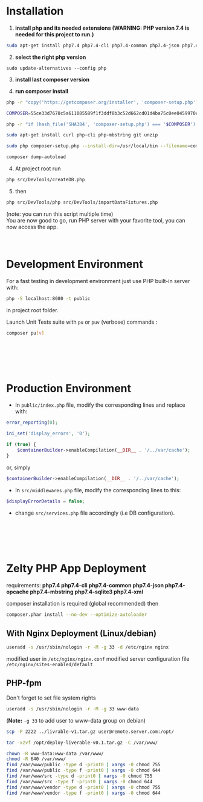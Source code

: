 # Installation
1. **install php and its needed extensions (**WARNING:** PHP version 7.4 is needed for this project to run.)**
```bash
sudo apt-get install php7.4 php7.4-cli php7.4-common php7.4-json php7.4-opcache php7.4-mbstring php7.4-sqlite3 php7.4-xml
```
2. **select the right php version**
```
sudo update-alternatives --config php
```
3. **install last composer version**

4. **run composer install**
```bash
php -r "copy('https://getcomposer.org/installer', 'composer-setup.php');"

COMPOSER=55ce33d7678c5a611085589f1f3ddf8b3c52d662cd01d4ba75c0ee0459970c2200a51f492d557530c71c15d8dba01eae

php -r "if (hash_file('SHA384', 'composer-setup.php') === '$COMPOSER') { echo 'Installer verified'; } else { echo 'Installer corrupt'; unlink('composer-setup.php'); } echo PHP_EOL;"

sudo apt-get install curl php-cli php-mbstring git unzip

sudo php composer-setup.php --install-dir=/usr/local/bin --filename=composer

composer dump-autoload

```
4. At project root run
```bash
php src/DevTools/createDB.php
```
5. then
```bash
php src/DevTools/php src/DevTools/importDataFixtures.php
```

(note: you can run this script multiple time)
<br/>
You are now good to go, run PHP server with your favorite tool, you can now access the app.
<br/>
<br/>
<br/>

# Development Environment
For a fast testing in development environment just use PHP built-in server with:

```bash
php -S localhost:8080 -t public
```
in project root folder.

Launch Unit Tests suite with `pu` or `puv` (verbose) commands :

```bash
composer pu[v]
```
<br/>
<br/>
<br/>
<br/>
  
# Production Environment

- In `public/index.php` file, modify the corresponding lines and replace with: 

```php
error_reporting(0);
```

```php
ini_set('display_errors', '0');
```

```php
if (true) {
    $containerBuilder->enableCompilation(__DIR__ . '/../var/cache');
}
```
or, simply
```php
$containerBuilder->enableCompilation(__DIR__ . '/../var/cache');
```

- In `src/middlewares.php` file, modify the corresponding lines to this: 
```php
$displayErrorDetails = false;
```

- change `src/services.php` file accordingly (i.e DB configuration).

<br/>
<br/>
<br/>
<br/>
  
# Zelty PHP App Deployment
requirements: **php7.4 php7.4-cli php7.4-common php7.4-json php7.4-opcache php7.4-mbstring php7.4-sqlite3 php7.4-xml**

composer installation is required (global recommended)
then 
```bash
composer.phar install --no-dev --optimize-autoloader
```

## With Nginx Deployment (Linux/debian)
```bash
useradd -s /usr/sbin/nologin -r -M -g 33 -d /etc/nginx nginx
```

modified user in `/etc/nginx/nginx.conf`
modified server configuration file `/etc/nginx/sites-enabled/default`


## PHP-fpm
Don't forget to set file system rights
```bash
useradd -s /usr/sbin/nologin -r -M -g 33 www-data
```
(**Note:** `-g 33` to add user to www-data group on debian)

```bash
scp -P 2222 ../livrable-v1.tar.gz user@remote.server.com:/opt/
```

```bash
tar -xzvf /opt/deploy-liverable-v0.1.tar.gz -C /var/www/
```

```bash
chown -R www-data:www-data /var/www/
chmod -R 640 /var/www/
find /var/www/public -type d -print0 | xargs -0 chmod 755 
find /var/www/public -type f -print0 | xargs -0 chmod 644
find /var/www/src -type d -print0 | xargs -0 chmod 755 
find /var/www/src -type f -print0 | xargs -0 chmod 644
find /var/www/vendor -type d -print0 | xargs -0 chmod 755 
find /var/www/vendor -type f -print0 | xargs -0 chmod 644
```
